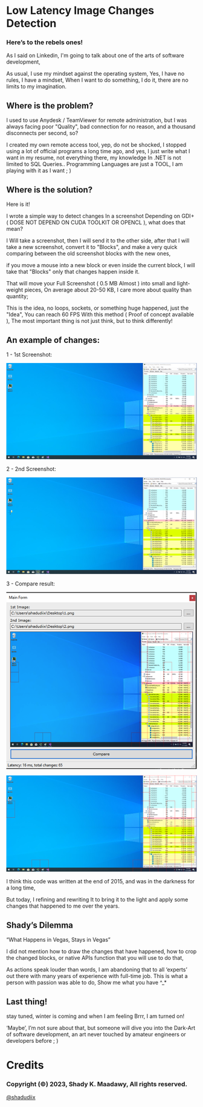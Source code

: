 # Low Latency Image Changes Detection

### Here’s to the rebels ones!

As I said on Linkedin, I'm going to talk about one of the arts of software development,  

As usual, I use my mindset against the operating system, Yes, I have no rules, I have a mindset, 
When I want to do something, I do it, there are no limits to my imagination.


## Where is the problem? 

I used to use Anydesk / TeamViewer for remote administration, but I was always facing poor "Quality", bad connection for no reason, and a thousand disconnects per second, so? 


I created my own remote access tool, yep, do not be shocked, I stopped using a lot of official programs a long time ago, and yes, I just write what I want in my resume, not everything there, my knowledge In .NET is not limited to SQL Queries.. Programming Languages are just a TOOL, I am playing with it as I want ; )

## Where is the solution?

Here is it!

I wrote a simple way to detect changes In a screenshot Depending on GDI+ ( DOSE NOT DEPEND ON CUDA TOOLKIT OR OPENCL ), what does that mean?

I Will take a screenshot, then I will send it to the other side, after that I will take a new screenshot, convert it to "Blocks", and make a very quick comparing between the old screenshot blocks with the new ones, 

if you move a mouse into a new block or even inside the current block, I will take that "Blocks" only that changes happen inside it.

That will move your Full Screenshot ( 0.5 MB Almost ) into small and light-weight pieces, On average about 20-50 KB, I care more about quality than quantity;

This is the idea, no loops, sockets, or something huge happened, just the "Idea",  You can reach 60 FPS With this method ( Proof of concept available ), The most important thing is not just think, but to think differently!

## An example of changes:

1 - 1st Screenshot:

![](https://raw.githubusercontent.com/shadyelmaadawy/Low-Latency-Image-Changes-Detection/master/1.png)

2 - 2nd Screenshot: 

![](https://raw.githubusercontent.com/shadyelmaadawy/Low-Latency-Image-Changes-Detection/master/2.png)

3 - Compare result:

![](https://raw.githubusercontent.com/shadyelmaadawy/Low-Latency-Image-Changes-Detection/master/3.png)

![](https://raw.githubusercontent.com/shadyelmaadawy/Low-Latency-Image-Changes-Detection/master/4.png)

I think this code was written at the end of 2015, and was in the darkness for a long time, 

But today, I refining and rewriting It to bring it to the light and apply some changes that happened to me over the years.


## Shady’s Dilemma

“What Happens in Vegas, Stays in Vegas”

I did not mention how to draw the changes that have happened, how to crop the changed blocks, or native APIs function that you will use to do that, 

As actions speak louder than words, I am abandoning that to all ‘experts’ out there with many years of experience with full-time job.
This is what a person with passion was able to do, Show me what you have ^_*

## Last thing!

stay tuned, winter is coming and when I am feeling Brrr, I am turned on!

‘Maybe’, I’m not sure about that, but someone will dive you into the Dark-Art of software development, an art never touched by amateur engineers or developers before ; )

# Credits
### Copyright (©) 2023, Shady K. Maadawy, All rights reserved.
  [@shadudiix](https://github.com/shadyelmaadawy)
